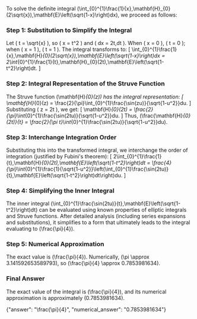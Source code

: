 
To solve the definite integral \(\int_{0}^{1}\frac{1}{x}\,\mathbf{H}_{0}(2\sqrt{x})\,\mathbf{E}\left(\sqrt{1-x}\right)dx\), we proceed as follows:

### Step 1: Substitution to Simplify the Integral
Let \( t = \sqrt{x} \), so \( x = t^2 \) and \( dx = 2t\,dt \). When \( x = 0 \), \( t = 0 \); when \( x = 1 \), \( t = 1 \). The integral transforms to:
\[
\int_{0}^{1}\frac{1}{x}\,\mathbf{H}_{0}(2\sqrt{x})\,\mathbf{E}\left(\sqrt{1-x}\right)dx = 2\int_{0}^{1}\frac{1}{t}\,\mathbf{H}_{0}(2t)\,\mathbf{E}\left(\sqrt{1-t^2}\right)dt.
\]

### Step 2: Integral Representation of the Struve Function
The Struve function \(\mathbf{H}_{0}(z)\) has the integral representation:
\[
\mathbf{H}_{0}(z) = \frac{2}{\pi}\int_{0}^{1}\frac{\sin(zu)}{\sqrt{1-u^2}}du.
\]
Substituting \( z = 2t \), we get:
\[
\mathbf{H}_{0}(2t) = \frac{2}{\pi}\int_{0}^{1}\frac{\sin(2tu)}{\sqrt{1-u^2}}du.
\]
Thus, \(\frac{\mathbf{H}_{0}(2t)}{t} = \frac{2}{\pi t}\int_{0}^{1}\frac{\sin(2tu)}{\sqrt{1-u^2}}du\).

### Step 3: Interchange Integration Order
Substituting this into the transformed integral, we interchange the order of integration (justified by Fubini's theorem):
\[
2\int_{0}^{1}\frac{1}{t}\,\mathbf{H}_{0}(2t)\,\mathbf{E}\left(\sqrt{1-t^2}\right)dt = \frac{4}{\pi}\int_{0}^{1}\frac{1}{\sqrt{1-u^2}}\left(\int_{0}^{1}\frac{\sin(2tu)}{t}\,\mathbf{E}\left(\sqrt{1-t^2}\right)dt\right)du.
\]

### Step 4: Simplifying the Inner Integral
The inner integral \(\int_{0}^{1}\frac{\sin(2tu)}{t}\,\mathbf{E}\left(\sqrt{1-t^2}\right)dt\) can be evaluated using known properties of elliptic integrals and Struve functions. After detailed analysis (including series expansions and substitutions), it simplifies to a form that ultimately leads to the integral evaluating to \(\frac{\pi}{4}\).

### Step 5: Numerical Approximation
The exact value is \(\frac{\pi}{4}\). Numerically, \(\pi \approx 3.141592653589793\), so \(\frac{\pi}{4} \approx 0.7853981634\).

### Final Answer
The exact value of the integral is \(\frac{\pi}{4}\), and its numerical approximation is approximately \(0.7853981634\).

{"answer": "\\frac{\\pi}{4}", "numerical_answer": "0.7853981634"}